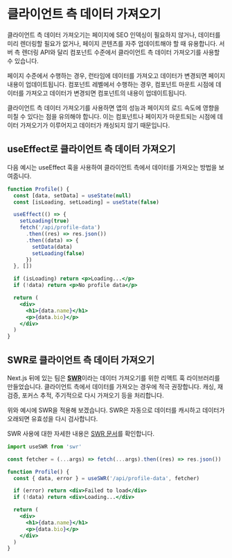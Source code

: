 # 클라이언트 측 데이터 가져오기

클라이언트 측 데이터 가져오기는 페이지에 SEO 인덱싱이 필요하지 않거나, 데이터를 미리 렌더링할 필요가 없거나, 페이지 콘텐츠를 자주 업데이트해야 할 때 유용합니다. 서버 측 렌더링 API와 달리 컴포넌트 수준에서 클라이언트 측 데이터 가져오기를 사용할 수 있습니다.

페이지 수준에서 수행하는 경우, 런타임에 데이터를 가져오고 데이터가 변경되면 페이지 내용이 업데이트됩니다. 컴포넌트 레벨에서 수행하는 경우, 컴포넌트 마운트 시점에 데이터를 가져오고 데이터가 변경되면 컴포넌트의 내용이 업데이트됩니다.

클라이언트 측 데이터 가져오기를 사용하면 앱의 성능과 페이지의 로드 속도에 영향을 미칠 수 있다는 점을 유의해야 합니다. 이는 컴포넌트나 페이지가 마운트되는 시점에 데이터 가져오기가 이루어지고 데이터가 캐싱되지 않기 때문입니다.

## useEffect로 클라이언트 측 데이터 가져오기

다음 예시는 useEffect 훅을 사용하여 클라이언트 측에서 데이터를 가져오는 방법을 보여줍니다.

```jsx
function Profile() {
  const [data, setData] = useState(null)
  const [isLoading, setLoading] = useState(false)

  useEffect(() => {
    setLoading(true)
    fetch('/api/profile-data')
      .then((res) => res.json())
      .then((data) => {
        setData(data)
        setLoading(false)
      })
  }, [])

  if (isLoading) return <p>Loading...</p>
  if (!data) return <p>No profile data</p>

  return (
    <div>
      <h1>{data.name}</h1>
      <p>{data.bio}</p>
    </div>
  )
}
```

## SWR로 클라이언트 측 데이터 가져오기

Next.js 뒤에 있는 팀은 [**SWR**](https://swr.vercel.app/)이라는 데이터 가져오기를 위한 리액트 훅 라이브러리를 만들었습니다. 클라이언트 측에서 데이터를 가져오는 경우에 적극 권장합니다. 캐싱, 재검증, 포커스 추적, 주기적으로 다시 가져오기 등을 처리합니다.

위와 예시에 SWR을 적용해 보겠습니다. SWR은 자동으로 데이터를 캐시하고 데이터가 오래되면 유효성을 다시 검사합니다.

SWR 사용에 대한 자세한 내용은 [SWR 문서](https://swr.vercel.app/docs/getting-started)를 확인합니다.

```jsx
import useSWR from 'swr'

const fetcher = (...args) => fetch(...args).then((res) => res.json())

function Profile() {
  const { data, error } = useSWR('/api/profile-data', fetcher)

  if (error) return <div>Failed to load</div>
  if (!data) return <div>Loading...</div>

  return (
    <div>
      <h1>{data.name}</h1>
      <p>{data.bio}</p>
    </div>
  )
}
```